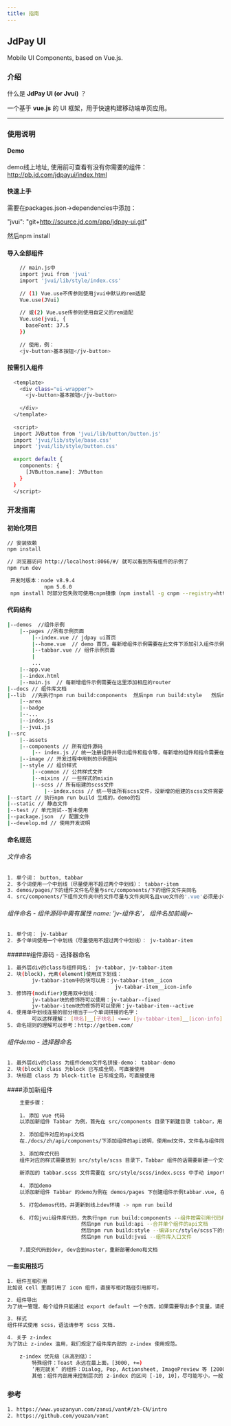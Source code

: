 ```yaml
---
title: 指南
---
```


## <div class="code-name">JdPay UI</div>

<div class="code-desc">
  Mobile UI Components, based on Vue.js.
</div>

### 介绍

什么是 **JdPay UI (or Jvui)** ？

一个基于 **vue.js** 的 UI 框架，用于快速构建移动端单页应用。

<hr/>

### 使用说明

#### Demo

demo线上地址, 使用前可查看有没有你需要的组件：
http://pb.jd.com/jdpayui/index.html

#### 快速上手


需要在packages.json->dependencies中添加：

"jvui": "git+http://source.jd.com/app/jdpay-ui.git"

然后npm install


#### 导入全部组件

``` bash
    // main.js中
    import jvui from 'jvui'
    import 'jvui/lib/style/index.css'
    
    // (1) Vue.use不传参则使用jvui中默认的rem适配
    Vue.use(JVui)
    
    // 或(2) Vue.use传参则使用自定义的rem适配
    Vue.use(jvui, {
      baseFont: 37.5
    })
    
    // 使用，例：
    <jv-button>基本按钮</jv-button>
```

#### 按需引入组件

``` bash
  <template>
    <div class="ui-wrapper">
      <jv-button>基本按钮</jv-button>
  
    </div>
  </template>
  
  <script>
  import JVButton from 'jvui/lib/button/button.js'
  import 'jvui/lib/style/base.css'
  import 'jvui/lib/style/button.css'
  
  export default {
    components: {
      [JVButton.name]: JVButton
    }
  }
  </script>
```

### 开发指南

#### 初始化项目

``` bash
// 安装依赖
npm install

// 浏览器访问 http://localhost:8066/#/ 就可以看到所有组件的示例了
npm run dev

```

```bash
 开发时版本：node v8.9.4
            npm 5.6.0
 npm install 时部分包失败可使用cnpm镜像（npm install -g cnpm --registry=https://registry.npm.taobao.org）
```

#### 代码结构

``` bash
|--demos  //组件示例
    |--pages //所有示例页面
        |--index.vue // jdpay ui首页
        |--home.vue  // demo 首页，每新增组件示例需要在此文件下添加引入组件示例页面
        |--tabbar.vue // 组件示例页面
        |
        ...
    |--app.vue   
    |--index.html  
    |--main.js  // 每新增组件示例需要在这里添加相应的router
|--docs // 组件库文档
|--lib  //先执行npm run build:components  然后npm run build:style   然后npm run build:jvui  
    |--area
    |--badge
    |--...
    |--index.js
    |--jvui.js
|--src
    |--assets  
    |--components // 所有组件源码
        |-- index.js // 统一注册组件并导出组件和指令等，每新增的组件和指令需要在此添加
    |--image // 开发过程中用到的示例图片
    |--style // 组价样式
        |--common // 公共样式文件
        |--mixins // 一些样式的mixin
        |--scss // 所有组建的scss文件
            |--index.scss // 统一导出所有scss文件，没新增的组建的scss文件需要在此添加
|--start // 执行npm run build 生成的，demo的包   
|--static // 静态文件
|--test // 单元测试--暂未使用
|--package.json  // 配置文件
|--develop.md // 使用开发说明
```
#### 命名规范

###### 文件命名
```bash
1. 单个词： button, tabbar
2. 多个词使用一个中划线（尽量使用不超过两个中划线）： tabbar-item
3. demos/pages/下的组件文件名尽量与src/components/下的组件文件夹同名
4. src/components/下组件文件夹中的文件尽量与文件夹同名且vue文件的'.vue'必须是小写！！！

```

###### 组件命名 - 组件源码中需有属性 name: 'jv-组件名'， 组件名加前缀jv-
```bash
1. 单个词： jv-tabbar
2. 多个单词使用一个中划线（尽量使用不超过两个中划线）： jv-tabbar-item

```
######组件源码 - 选择器命名
```bash
1. 最外层div的class与组件同名： jv-tabbar, jv-tabbar-item
2. 块(block)，元素(element)使用双下划线：
        jv-tabbar-item中的块可以用：jv-tabbar-item__icon
                                   jv-tabbar-item__icon-info
3. 修饰符(modifier)使用双中划线：
        jv-tabbar块的修饰符可以使用：jv-tabbar--fixed
        jv-tabbar-item块的修饰符可以使用：jv-tabbar-item--active                                   
4. 使用单中划线连接的部分相当于一个单词拼接的名字： 
        可以这样理解： [块名]__[子块名] <==> [jv-tabbar-item]__[icon-info]
5. 命名规则的理解可以参考：http://getbem.com/
```
###### 组件demo - 选择器命名
```bash
1. 最外层div的class 为组件demo文件名拼接-demo： tabbar-demo
2. 块(block) class 为block 已写成全局，可直接使用
3. 块标题 class 为 block-title 已写成全局，可直接使用
```

####添加新组件
``` bash  
    主要步骤：
    
    1. 添加 vue 代码
    以添加新组件 Tabbar 为例，首先在 src/components 目录下新建目录 tabbar，用 tabbar.vue 文件做为组件入口，需要的话可以建其他文件tabbar-item.vue来组织代码。
    
    2. 添加组件对应的api文档
    在./docs/zh/api/components/下添加组件的api说明，使用md文件，文件名与组件同名
    
    3. 添加样式代码
    组件对应的样式需要放到 src/style/scss 目录下，Tabbar 组件的话需要新建一个文件 tabbar.scss 如若个组件样式比较复杂，为了方便组织代码可以在 src/style/scss 下面新建一个同名目录 tabbar，里面可以放一些 partial 样式。
    
    新添加的 tabbar.scss 文件需要在 src/style/scss/index.scss 中手动 import。
    
    4. 添加demo
    以添加新组件 Tabbar 的demo为例在 demos/pages 下创建组件示例tabbar.vue, 在home.vue中添加入口和main.js中添加路由
    
    5. 打包demos代码，并更新到线上dev环境 -> npm run build
    
    6. 打包jvui组件库代码，先执行npm run build:components --组件按需引用代码打包
                        然后npm run build:api --合并单个组件的api文档
                        然后npm run build:style --编译src/style/scss下的scss文件并copy到根目录下的lib/style中 
                        然后npm run build:jvui --组件库入口文件
    
    7.提交代码到dev, dev合到master，重新部署demo和文档
```

#### 一些实用技巧
``` bash
1. 组件互相引用
比如说 cell 里面引用了 icon 组件，直接写相对路径引用即可。

2. 组件导出
为了统一管理，每个组件只能通过 export default 一个东西，如果需要导出多个变量，请把其余变量挂载在 export default 的变量上。

3. 样式
组件样式使用 scss，语法请参考 scss 文档.

4. 关于 z-index
为了防止 z-index 滥用，我们规定了组件库内部的 z-index 使用规范。

    z-index 优先级（从高到低）：
        特殊组件：Toast 永远在最上面，[3000, +∞)
        ‘用完就关’ 的组件：Dialog, Pop, Actionsheet, ImagePreview 等 [2000, 3000)
        其他：组件内部用来控制层次的 z-index 的区间 [-10, 10]，尽可能写小，一般1，2，3这种就够了。

 ```

### 参考
``` bash
1. https://www.youzanyun.com/zanui/vant#/zh-CN/intro
2. https://github.com/youzan/vant
 ```
